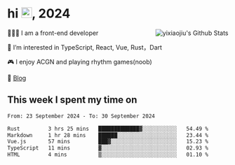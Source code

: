 <h1> hi <img src="https://raw.githubusercontent.com/blackcater/blackcater/main/images/Hi.gif" height="24" />, 2024 </h1>

<img align="right" src="https://bad-apple-github-readme.vercel.app/api?show_icons=true&hide_title=true&hide_rank=true&count_private=true&show_bg=1&username=yixiaojiu" alt="yixiaojiu's Github Stats"/>

🧑🏻‍💻 I am a front-end developer

👀 I’m interested in TypeScript, React, Vue, Rust，Dart

🎮 I enjoy ACGN and playing rhythm games(noob)

📝 [Blog](https://note.yixiaojiu.top)

## This week I spent my time on

<!--START_SECTION:waka-->

```txt
From: 23 September 2024 - To: 30 September 2024

Rust         3 hrs 25 mins   █████████████▓░░░░░░░░░░░   54.49 %
Markdown     1 hr 28 mins    ██████░░░░░░░░░░░░░░░░░░░   23.44 %
Vue.js       57 mins         ███▓░░░░░░░░░░░░░░░░░░░░░   15.23 %
TypeScript   11 mins         ▓░░░░░░░░░░░░░░░░░░░░░░░░   02.93 %
HTML         4 mins          ▒░░░░░░░░░░░░░░░░░░░░░░░░   01.10 %
```

<!--END_SECTION:waka-->
